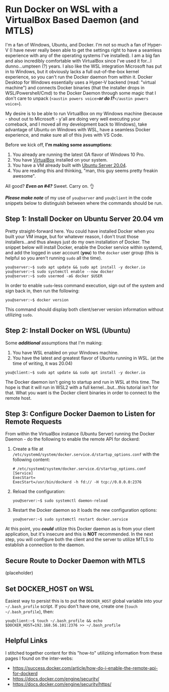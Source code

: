 # Run Docker on WSL with a VirtualBox Based Daemon (and MTLS)

I'm a fan of Windows, Ubuntu, and Docker. I'm not so much a fan of Hyper-V (I have never really been able to get the settings right to have a seamless experience with any of the operating systems I've installed). I am a big fan and also incredibly comfortable with VirtualBox since I've used it for...I dunno...umpteen (?) years. I also like the WSL integration Microsoft has put in to Windows, but it obviously lacks a full out-of-the-box kernel experience, so you can't run the Docker daemon from within it. Docker Desktop for Windows essentially uses a Hyper-V backend (read: "virtual machine") and connects Docker binaries (that the installer drops in WSL/Powershell/Cmd) to the Docker Daemon through some magic that I don't care to unpack (`<austin powers voice>`***or do I?***`</austin powers voice>`).

My desire is to be able to run VirtualBox on my Windows machine (because - shout out to Microsoft - y'all are doing very well executing your comeback, and I moved all my development back to Windows), take advantage of Ubuntu on Windows with WSL, have a seamless Docker experience, and make sure all of this jives with VS Code.

Before we kick off, **I'm making some assumptions**:

1. You already are running the latest GA flavor of Windows 10 Pro.
2. You have [VirtualBox](https://www.virtualbox.org/wiki/Downloads) installed on your system.
3. You have a VM already built with [Ubuntu Server 20.04](https://ubuntu.com/download/server).
4. You are reading this and thinking, "man, this guy seems pretty freakin awesome".

All good? ***Even on #4?*** Sweet. Carry on. :ok_hand:

***Please make note*** of my use of `you@server` and `you@client` in the code snippets below to distinguish between where the commands should be run.

## Step 1: Install Docker on Ubuntu Server 20.04 vm

Pretty straight-forward here. You could have installed Docker when you built your VM image, but for whatever reason, I don't trust those installers...and thus always just do my own installation of Docker. The snippet below will install Docker, enable the Docker service within systemd, and add the logged in user account (**you**) to the `docker` user group (this is helpful so you aren't running `sudo` all the time).

```
you@server:~$ sudo apt update && sudo apt install -y docker.io
you@server:~$ sudo systemctl enable --now docker
you@server:~$ sudo usermod -aG docker $USER
```

In order to enable `sudo`-less command execution, sign out of the system and sign back in, then run the following:

```
you@server:~$ docker version
```

This command should display both client/server version information without utilizing `sudo`. 

## Step 2: Install Docker on WSL (Ubuntu)

Some ***additional*** assumptions that I'm making:
1. You have WSL enabled on your Windows machine.
2. You have the latest and greatest flavor of Ubuntu running in WSL. (at the time of writing, it was 20.04)

```
you@client:~$ sudo apt update && sudo apt install -y docker.io
```

The Docker daemon isn't going to startup and run in WSL at this time. The hope is that it will run in WSL2 with a full kernel...but...this tutorial isn't for that. What you want is the Docker client binaries in order to connect to the remote host.

## Step 3: Configure Docker Daemon to Listen for Remote Requests

From within the VirtualBox instance (Ubuntu Server) running the Docker Daemon - do the following to enable the remote API for dockerd:

1. Create a file at `/etc/systemd/system/docker.service.d/startup_options.conf` with the following content:

    ```
    # /etc/systemd/system/docker.service.d/startup_options.conf
    [Service]
    ExecStart=
    ExecStart=/usr/bin/dockerd -h fd:// -H tcp://0.0.0.0:2376
    ```

2. Reload the configuration:

    ```
    you@server:~$ sudo systemctl daemon-reload
    ```

3. Restart the Docker daemon so it loads the new configuration options:

    ```
    you@server:~$ sudo systemctl restart docker.service
    ```

At this point, you ***could*** utilize this Docker daemon as is from your client application, but it's insecure and this is **NOT** recommended. In the next step, you will configure both the client and the server to utilize MTLS to establish a connection to the daemon.

## Secure Route to Docker Daemon with MTLS

(placeholder)

## Set DOCKER_HOST on WSL
Easiest way to persist this is to put the `DOCKER_HOST` global variable into your `~/.bash_profile` script. If you don't have one, create one (`touch ~/.bash_profile`), then: 

```
you@client:~$ touch ~/.bash_profile && echo $DOCKER_HOST=192.168.56.101:2376 >> ~/.bash_profile
```

## Helpful Links

I stitched together content for this "how-to" utilizing information from these pages I found on the inter-webs:

* https://success.docker.com/article/how-do-i-enable-the-remote-api-for-dockerd
* https://docs.docker.com/engine/security/
* https://docs.docker.com/engine/security/https/
